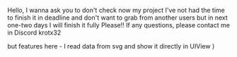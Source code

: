 Hello, I wanna ask you to  don't check now my project
I've not had the time to finish it in deadline and don't want to grab from another users
but in next one-two days I will finish it fully
Please!!
If any questions, please contact me in Discord krotx32

but features here - I read data from svg and show it directly in UIView )